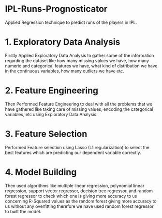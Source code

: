 # IPL-Runs-Prognosticator
Applied Regression technique to predict runs of the players in IPL.  
# 1. Exploratory Data Analysis
Firstly Applied Exploratory Data Analysis to gather some of the information regarding the dataset like how many missing values we have, how many numeric and categorical features we have, what kind of distribution we have in the continuous variables, how many outliers we have etc.
# 2. Feature Engineering
Then Performed Feature Engineering to deal with all the problems that we have gathered like taking care of missing values, encoding the categorical variables, etc using Exploratory Data Analysis.
# 3. Feature Selection
Performed Feature selection using Lasso (L1 regularization) to select the best features which are predicting our dependent variable correctly.
# 4. Model Building
Then used algorithms like multiple linear regression, polynomial linear regression, support vector regressor, decision tree regressor, and random forest regressor to check which one is giving more accuracy to us concerning R-Squared values as the random forest giving more accuracy to us without any overfitting therefore we have used random forest regressor to built the model.
